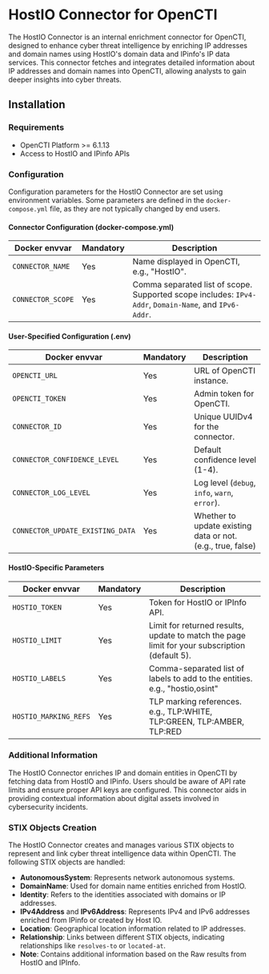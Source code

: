 # HostIO Connector for OpenCTI
The HostIO Connector is an internal enrichment connector for OpenCTI, designed to enhance cyber threat intelligence by enriching IP addresses and domain names using HostIO's domain data and IPinfo's IP data services. This connector fetches and integrates detailed information about IP addresses and domain names into OpenCTI, allowing analysts to gain deeper insights into cyber threats.

## Installation

### Requirements
- OpenCTI Platform >= 6.1.13
- Access to HostIO and IPinfo APIs

### Configuration
Configuration parameters for the HostIO Connector are set using environment variables. Some parameters are defined in the `docker-compose.yml` file, as they are not typically changed by end users.

#### Connector Configuration (docker-compose.yml)
| Docker envvar       | Mandatory | Description                                   |
|---------------------|-----------|-----------------------------------------------|
| `CONNECTOR_NAME`    | Yes       | Name displayed in OpenCTI, e.g., "HostIO".    |
| `CONNECTOR_SCOPE`   | Yes       | Comma separated list of scope. Supported scope includes: `IPv4-Addr`, `Domain-Name`, and `IPv6-Addr`. |

#### User-Specified Configuration (.env)
| Docker envvar                    | Mandatory | Description                                                 |
|----------------------------------|-----------|-------------------------------------------------------------|
| `OPENCTI_URL`                    | Yes       | URL of OpenCTI instance.                                    |
| `OPENCTI_TOKEN`                  | Yes       | Admin token for OpenCTI.                                    |
| `CONNECTOR_ID`                   | Yes       | Unique UUIDv4 for the connector.                            |
| `CONNECTOR_CONFIDENCE_LEVEL`     | Yes       | Default confidence level (1-4).                             |
| `CONNECTOR_LOG_LEVEL`            | Yes       | Log level (`debug`, `info`, `warn`, `error`).               |
| `CONNECTOR_UPDATE_EXISTING_DATA` | Yes       | Whether to update existing data or not. (e.g., true, false) |

#### HostIO-Specific Parameters
| Docker envvar          | Mandatory | Description                                                                                   |
|------------------------|-----------|-----------------------------------------------------------------------------------------------|
| `HOSTIO_TOKEN`         | Yes       | Token for HostIO or IPInfo API.                                                               |
| `HOSTIO_LIMIT`         | Yes       | Limit for returned results, update to match the page limit for your subscription (default 5). |
| `HOSTIO_LABELS`        | Yes       | Comma-separated list of labels to add to the entities. e.g., "hostio,osint"                   |
| `HOSTIO_MARKING_REFS`  | Yes       | TLP marking references. e.g., TLP:WHITE, TLP:GREEN, TLP:AMBER, TLP:RED                        |

### Additional Information
The HostIO Connector enriches IP and domain entities in OpenCTI by fetching data from HostIO and IPinfo. Users should be aware of API rate limits and ensure proper API keys are configured. This connector aids in providing contextual information about digital assets involved in cybersecurity incidents.

### STIX Objects Creation

The HostIO Connector creates and manages various STIX objects to represent and link cyber threat intelligence data within OpenCTI. The following STIX objects are handled:
- **AutonomousSystem**: Represents network autonomous systems.
- **DomainName**: Used for domain name entities enriched from HostIO.
- **Identity**: Refers to the identities associated with domains or IP addresses.
- **IPv4Address** and **IPv6Address**: Represents IPv4 and IPv6 addresses enriched from IPinfo or created by Host IO.
- **Location**: Geographical location information related to IP addresses.
- **Relationship**: Links between different STIX objects, indicating relationships like `resolves-to` or `located-at`.
- **Note**: Contains additional information based on the Raw results from HostIO and IPInfo.

